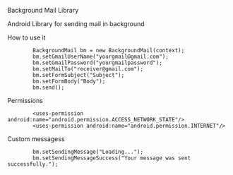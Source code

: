 Background Mail Library

Android Library for sending mail in background

How to use it

            BackgroundMail bm = new BackgroundMail(context);
            bm.setGmailUserName("yourgmail@gmail.com");
            bm.setGmailPassword("yourgmailpassword");
            bm.setMailTo("receiver@gmail.com");
            bm.setFormSubject("Subject");
            bm.setFormBody("Body");
            bm.send();
            
Permissions

            <uses-permission android:name="android.permission.ACCESS_NETWORK_STATE"/>
            <uses-permission android:name="android.permission.INTERNET"/>
            
Custom messagess

            bm.setSendingMessage("Loading...");
            bm.setSendingMessageSuccess("Your message was sent successfully.");
